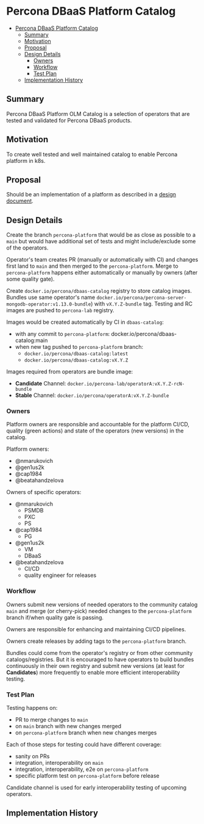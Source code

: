 # Percona DBaaS Platform Catalog

<!-- toc -->
- [Percona DBaaS Platform Catalog](#percona-dbaas-platform-catalog)
  - [Summary](#summary)
  - [Motivation](#motivation)
  - [Proposal](#proposal)
  - [Design Details](#design-details)
    - [Owners](#owners)
    - [Workflow](#workflow)
    - [Test Plan](#test-plan)
  - [Implementation History](#implementation-history)
<!-- /toc -->

## Summary

<!--
This section is incredibly important for producing high-quality, user-focused
documentation such as release notes or a development roadmap. It should be
possible to collect this information before implementation begins, in order to
avoid requiring implementors to split their attention between writing release
notes and implementing the feature itself. KEP editors and SIG Docs
should help to ensure that the tone and content of the `Summary` section is
useful for a wide audience.

A good summary is probably at least a paragraph in length.

Both in this section and below, follow the guidelines of the [documentation
style guide]. In particular, wrap lines to a reasonable length, to make it
easier for reviewers to cite specific portions, and to minimize diff churn on
updates.

[documentation style guide]: https://github.com/kubernetes/community/blob/master/contributors/guide/style-guide.md
-->

Percona DBaaS Platform OLM Catalog is a selection of operators that are tested and validated for Percona DBaaS products.

## Motivation

<!--
This section is for explicitly listing the motivation, goals, and non-goals of
this KEP.  Describe why the change is important and the benefits to users. The
motivation section can optionally provide links to [experience reports] to
demonstrate the interest in a KEP within the wider Kubernetes community.

[experience reports]: https://github.com/golang/go/wiki/ExperienceReports
-->

To create well tested and well maintained catalog to enable Percona platform in k8s.

## Proposal

<!--
This is where we get down to the specifics of what the proposal actually is.
This should have enough detail that reviewers can understand exactly what
you're proposing, but should not include things like API designs or
implementation. What is the desired outcome and how do we measure success?.
The "Design Details" section below is for the real
nitty-gritty.
-->

Should be an implementation of a platform as described in a [design document](dbaas-catalog-design.md#create-new-platform).

## Design Details

<!--
This section should contain enough information that the specifics of your
change are understandable. This may include API specs (though not always
required) or even code snippets. If there's any ambiguity about HOW your
proposal will be implemented, this is the place to discuss them.
-->

Create the branch `percona-platform` that would be as close as possible to a `main` but would have additional set of tests and might include/exclude some of the operators.

Operator's team creates PR (manually or automatically with CI) and changes first land to `main` and then merged to the `percona-platform`. Merge to `percona-platform` happens either automatically or manually by owners (after some quality gate).

Create `docker.io/percona/dbaas-catalog` registry to store catalog images. Bundles use same operator's name `docker.io/percona/percona-server-mongodb-operator:v1.13.0-bundle`) with `vX.Y.Z-bundle` tag. Testing and RC images are pushed to `percona-lab` registry.

Images would be created automatically by CI in `dbaas-catalog`:
  - with any commit to `percona-platform`: docker.io/percona/dbaas-catalog:main
  - when new tag pushed to `percona-platform` branch:
    - `docker.io/percona/dbaas-catalog:latest`
    - `docker.io/percona/dbaas-catalog:vX.Y.Z`

Images required from operators are bundle image:
  - **Candidate** Channel: `docker.io/percona-lab/operatorA:vX.Y.Z-rcN-bundle`
  - **Stable** Channel: `docker.io/percona/operatorA:vX.Y.Z-bundle`

### Owners

Platform owners are responsible and accountable for the platform CI/CD, quality (green actions) and state of the operators (new versions) in the catalog.

Platform owners:
  - @nmarukovich
  - @gen1us2k
  - @cap1984
  - @beatahandzelova

Owners of specific operators:
  - @nmarukovich
    - PSMDB
    - PXC
    - PS
  - @cap1984
    - PG
  - @gen1us2k
    - VM
    - DBaaS
  - @beatahandzelova
    - CI/CD
    - quality engineer for releases

### Workflow

Owners submit new versions of needed operators to the community catalog `main` and merge (or cherry-pick) needed changes to the `percona-platform` branch if/when quality gate is passing.

Owners are responsible for enhancing and maintaining CI/CD pipelines.

Owners create releases by adding tags to the `percona-platform` branch.

Bundles could come from the operator's registry or from other community catalogs/registries. But it is encouraged to have operators to build bundles continuously in their own registry and submit new versions (at least for **Candidates**) more frequently to enable more efficient interoperability testing.

### Test Plan

<!--
**Note:** *Not required until targeted at a release.*
The goal is to ensure that we don't accept enhancements with inadequate testing.

All code is expected to have adequate tests (eventually with coverage
expectations). Please adhere to the [Kubernetes testing guidelines][testing-guidelines]
when drafting this test plan.

[testing-guidelines]: https://git.k8s.io/community/contributors/devel/sig-testing/testing.md
-->

Testing happens on:
  - PR to merge changes to `main`
  - on `main` branch with new changes merged
  - on `percona-platform` branch when new changes merges

Each of those steps for testing could have different coverage:
  - sanity on PRs
  - integration, interoperability on `main`
  - integration, interoperability, e2e on `percona-platform`
  - specific platform test on `percona-platform` before release

Candidate channel is used for early interoperability testing of upcoming operators.

## Implementation History

<!--
Major milestones in the lifecycle of a KEP should be tracked in this section.
Major milestones might include:
- the `Summary` and `Motivation` sections being merged, signaling SIG acceptance
- the `Proposal` section being merged, signaling agreement on a proposed design
- the date implementation started
- the first Kubernetes release where an initial version of the KEP was available
- the version of Kubernetes where the KEP graduated to general availability
- when the KEP was retired or superseded
-->
